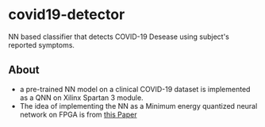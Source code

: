 # covid19-detector

NN based classifier that detects COVID-19 Desease using subject's reported symptoms.

## About
* a pre-trained NN model on a clinical COVID-19 dataset is implemented as a QNN on Xilinx Spartan 3 module.
* The idea of implementing the NN as a Minimum energy quantized neural network on FPGA is from [this Paper](https://ieeexplore.ieee.org/document/8335699)

